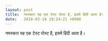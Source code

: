 ```yaml
---
layout: post
title:  नमस्कार यह एक टेस्ट पोस्ट है, इसमे हिंदी आता है:                                             
date:   2018-03-18 18:24:21 +0000
---
```



नमस्कार यह एक टेस्ट पोस्ट है, इसमे हिंदी आता है।

